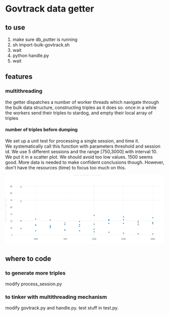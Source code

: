 # Govtrack data getter

## to use

 1. make sure db_putter is running
 2. sh import-bulk-govtrack.sh
 3. wait
 4. python handle.py
 5. wait
 
## features

### multithreading

the getter dispatches a number of worker threads which navigate through the bulk data structure, 
constructing triples as it does so. 
once in a while the workers send their triples to stardog, and empty their local array of triples

#### number of triples before dumping

We set up a unit test for processing a single session, and time it.  
We systematically call this function with parameters threshold and session id.
We use 5 different sessions and the range [750,3000] with interval 10.
We put it in a scatter plot.
We should avoid too low values. 1500 seems good. 
More data is needed to make confident conclusions though. 
However, don't have the resources (time) to focus too much on this. 

![](scatter.png)

## where to code

### to generate more triples 

modify process_session.py

### to tinker with multithreading mechanism

modify govtrack.py and handle.py. test stuff in test.py. 